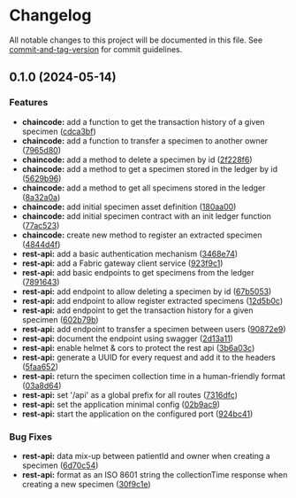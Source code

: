 # Changelog

All notable changes to this project will be documented in this file. See [commit-and-tag-version](https://github.com/absolute-version/commit-and-tag-version) for commit guidelines.

## 0.1.0 (2024-05-14)


### Features

* **chaincode:** add a function to get the transaction history of a given specimen ([cdca3bf](https://github.com/datencia/blockchain-specimen-traceability/commit/cdca3bf2126d02f1e87236a78997c8317c90fe82))
* **chaincode:** add a function to transfer a specimen to another owner ([7965d80](https://github.com/datencia/blockchain-specimen-traceability/commit/7965d80a1e475ff692ba581baebea875291d8eb3))
* **chaincode:** add a method to delete a specimen by id ([2f228f6](https://github.com/datencia/blockchain-specimen-traceability/commit/2f228f683421e0282a8b1faf36ae2ad938a5d418))
* **chaincode:** add a method to get a specimen stored in the ledger by id ([5629b96](https://github.com/datencia/blockchain-specimen-traceability/commit/5629b9664c45efa3a5e9b7b9947b9d779fd6c0cb))
* **chaincode:** add a method to get all specimens stored in the ledger ([8a32a0a](https://github.com/datencia/blockchain-specimen-traceability/commit/8a32a0a96ce8d33c8d601df99044288ac8903508))
* **chaincode:** add initial specimen asset definition ([180aa00](https://github.com/datencia/blockchain-specimen-traceability/commit/180aa00559c723f61c928031efb2f450b44afb37))
* **chaincode:** add initial specimen contract with an init ledger function ([77ac523](https://github.com/datencia/blockchain-specimen-traceability/commit/77ac52343c07213c7f2bc4abfff94cb63640d078))
* **chaincode:** create new method to register an extracted specimen ([4844d4f](https://github.com/datencia/blockchain-specimen-traceability/commit/4844d4f026d4793c6d85247d4b6ac92632444a02))
* **rest-api:** add a basic authentication mechanism ([3468e74](https://github.com/datencia/blockchain-specimen-traceability/commit/3468e742547f4ca8d7a4b7f5283a3c702220d684))
* **rest-api:** add a Fabric gateway client service ([923f9c1](https://github.com/datencia/blockchain-specimen-traceability/commit/923f9c14931389e3e60ae2c491af2a8bccc98329))
* **rest-api:** add basic endpoints to get specimens from the ledger ([7891643](https://github.com/datencia/blockchain-specimen-traceability/commit/7891643a91b2de17f3e1916fdb0fddc5521888a8))
* **rest-api:** add endpoint to allow deleting a specimen by id ([67b5053](https://github.com/datencia/blockchain-specimen-traceability/commit/67b5053218f54835afaf4db407ae0402d4248121))
* **rest-api:** add endpoint to allow register extracted specimens ([12d5b0c](https://github.com/datencia/blockchain-specimen-traceability/commit/12d5b0cd880a1111c1663bcc437dd501c16043c8))
* **rest-api:** add endpoint to get the transaction history for a given specimen ([602b79b](https://github.com/datencia/blockchain-specimen-traceability/commit/602b79b8fc02187a3d595d812b2b33b3ac941d28))
* **rest-api:** add endpoint to transfer a specimen between users ([90872e9](https://github.com/datencia/blockchain-specimen-traceability/commit/90872e905899b0dc6de22eae164f6c70592e9114))
* **rest-api:** document the endpoint using swagger ([2d13a11](https://github.com/datencia/blockchain-specimen-traceability/commit/2d13a11a571069343edb5b7cc91c420197c19eb7))
* **rest-api:** enable helmet & cors to protect the rest api ([3b6a03c](https://github.com/datencia/blockchain-specimen-traceability/commit/3b6a03c5faa33b78b6f07a9c7834b200184af880))
* **rest-api:** generate a UUID for every request and add it to the headers ([5faa652](https://github.com/datencia/blockchain-specimen-traceability/commit/5faa652e79895555d414f872ed3d7a4af8c191c5))
* **rest-api:** return the specimen collection time in a human-friendly format ([03a8d64](https://github.com/datencia/blockchain-specimen-traceability/commit/03a8d64b55316a06f5165634d139299d174ba3aa))
* **rest-api:** set '/api' as a global prefix for all routes ([7316dfc](https://github.com/datencia/blockchain-specimen-traceability/commit/7316dfc707ebf9bb7d91b9337662277d4f809ae3))
* **rest-api:** set the application minimal config ([02b9ac9](https://github.com/datencia/blockchain-specimen-traceability/commit/02b9ac9160839bb6e1f0ba6ef4aa74eb8f8ef4ed))
* **rest-api:** start the application on the configured port ([924bc41](https://github.com/datencia/blockchain-specimen-traceability/commit/924bc41b109612c9eb8f72f6def908227a1f64c2))


### Bug Fixes

* **rest-api:** data mix-up between patientId and owner when creating a specimen ([6d70c54](https://github.com/datencia/blockchain-specimen-traceability/commit/6d70c542f7dfa443e8a68e7050491a6c4c6b092c))
* **rest-api:** format as an ISO 8601 string the collectionTime response when creating a new specimen ([30f9c1e](https://github.com/datencia/blockchain-specimen-traceability/commit/30f9c1e82d8a7cb779df81b432b07e025d8c69f6))
